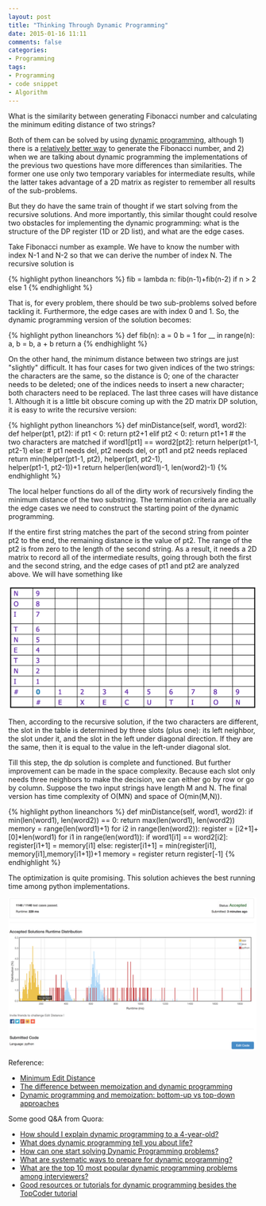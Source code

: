 ```yaml
---
layout: post
title: "Thinking Through Dynamic Programming"
date: 2015-01-16 11:11
comments: false
categories:
- Programming
tags:
- Programming
- code snippet
- Algorithm
---
```


What is the similarity between generating Fibonacci number and calculating the minimum editing distance of two strings?

Both of them can be solved by using [dynamic programming](http://en.wikipedia.org/wiki/Dynamic_programming), although 1) there is a [relatively better way](https://gist.github.com/creasyw/9c79383a5a55439a27a5#file-fibonacci-py-L29) to generate the Fibonacci number, and 2) when we are talking about dynamic programming the implementations of the previous two questions have more differences than similarities. The former one use only two temporary variables for intermediate results, while the latter takes advantage of a 2D matrix as register to remember all results of the sub-problems.

But they do have the same train of thought if we start solving from the recursive solutions. And more importantly, this similar thought could resolve two obstacles for implementing the dynamic programming: what is the structure of the DP register (1D or 2D list), and what are the edge cases.

Take Fibonacci number as example. We have to know the number with index N-1 and N-2 so that we can derive the number of index N. The recursive solution is

{% highlight python lineanchors %}
fib = lambda n: fib(n-1)+fib(n-2) if n > 2 else 1
{% endhighlight %}

That is, for every problem, there should be two sub-problems solved before tackling it. Furthermore, the edge cases are with index 0 and 1. So, the dynamic programming version of the solution becomes:

{% highlight python lineanchors %}
def fib(n):
    a = 0
    b = 1
    for __ in range(n):
        a, b = b, a + b
    return a
{% endhighlight %}

On the other hand, the minimum distance between two strings are just "slightly" difficult. It has four cases for two given indices of the two strings: the characters are the same, so the distance is 0; one of the character needs to be deleted; one of the indices needs to insert a new character; both characters need to be replaced. The last three cases will have distance 1. Although it is a little bit obscure coming up with the 2D matrix DP solution, it is easy to write the recursive version:

{% highlight python lineanchors %}
def minDistance(self, word1, word2):
        def helper(pt1, pt2):
            if pt1 < 0:
                return pt2+1
            elif pt2 < 0:
                return pt1+1
            # the two characters are matched
            if word1[pt1] == word2[pt2]:
                return helper(pt1-1, pt2-1)
            else:
            # pt1 needs del, pt2 needs del, or pt1 and pt2 needs replaced
                return min(helper(pt1-1, pt2), helper(pt1, pt2-1), \
                        helper(pt1-1, pt2-1))+1
        return helper(len(word1)-1, len(word2)-1)
{% endhighlight %}

The local helper functions do all of the dirty work of recursively finding the minimum distance of the two substring. The termination criteria are actually the edge cases we need to construct the starting point of the dynamic programming.

If the entire first string matches the part of the second string from pointer pt2 to the end, the remaining distance is the value of pt2. The range of the pt2 is from zero to the length of the second string. As a result, it needs a 2D matrix to record all of the intermediate results, going through both the first and the second string, and the edge cases of pt1 and pt2 are analyzed above. We will have something like

<img src="/images/dp_table.png" alt="Example Table" style="width: 500px;"/>

Then, according to the recursive solution, if the two characters are different, the slot in the table is determined by three slots (plus one): its left neighbor, the slot under it, and the slot in the left under diagonal direction. If they are the same, then it is equal to the value in the left-under diagonal slot.

Till this step, the dp solution is complete and functioned. But further improvement can be made in the space complexity. Because each slot only needs three neighbors to make the decision, we can either go by row or go by column. Suppose the two input strings have length M and N. The final version has time complexity of O(MN) and space of O(min(M,N)).

{% highlight python lineanchors %}
def minDistance(self, word1, word2):
        if min(len(word1), len(word2)) == 0:
            return max(len(word1), len(word2))
        memory = range(len(word1)+1)
        for i2 in range(len(word2)):
            register = [i2+1]+[0]*len(word1)
            for i1 in range(len(word1)):
                if word1[i1] == word2[i2]:
                    register[i1+1] = memory[i1]
                else:
                    register[i1+1] = min(register[i1], memory[i1],memory[i1+1])+1
            memory = register
        return register[-1]
{% endhighlight %}

The optimization is quite promising. This solution achieves the best running time among python implementations.

<img src="/images/dp_performance.png" alt="Example Table" style="width: 500px;"/>


Reference:

- [Minimum Edit Distance](https://web.stanford.edu/class/cs124/lec/med.pdf)
- [The difference between memoization and dynamic programming](http://stackoverflow.com/a/6185005/941508)
- [Dynamic programming and memoization: bottom-up vs top-down approaches](http://stackoverflow.com/a/6165124/941508)

Some good Q&A from Quora:

- [How should I explain dynamic programming to a 4-year-old?](http://www.quora.com/How-should-I-explain-dynamic-programming-to-a-4-year-old)
- [What does dynamic programming tell you about life?](http://www.quora.com/What-does-dynamic-programming-tell-you-about-life)
- [How can one start solving Dynamic Programming problems?](http://www.quora.com/How-can-one-start-solving-Dynamic-Programming-problems)
- [What are systematic ways to prepare for dynamic programming?](http://www.quora.com/What-are-systematic-ways-to-prepare-for-dynamic-programming)
- [What are the top 10 most popular dynamic programming problems among interviewers?](http://www.quora.com/What-are-the-top-10-most-popular-dynamic-programming-problems-among-interviewers)
- [Good resources or tutorials for dynamic programming besides the TopCoder tutorial](http://www.quora.com/Are-there-any-good-resources-or-tutorials-for-dynamic-programming-besides-the-TopCoder-tutorial)
